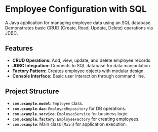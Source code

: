 # Employee Configuration with SQL

A Java application for managing employee data using an SQL database. Demonstrates basic CRUD (Create, Read, Update, Delete) operations via JDBC.

## Features

- **CRUD Operations:** Add, view, update, and delete employee records.
- **JDBC Integration:** Connects to SQL database for data manipulation.
- **Factory Pattern:** Creates employee objects with modular design.
- **Console Interface:** Basic user interaction through command line.

## Project Structure

- **`com.example.model`**: `Employee` class.
- **`com.example.dao`**: `EmployeeRepository` for DB operations.
- **`com.example.service`**: `EmployeeService` for business logic.
- **`com.example.factory`**: `EmployeeFactory` for creating employees.
- **`com.example`**: Main class (`Main`) for application execution.
